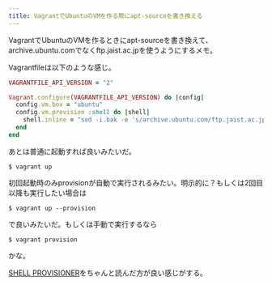 ```yaml
---
title: VagrantでUbuntuのVMを作る際にapt-sourceを書き換える
---
```

VagrantでUbuntuのVMを作るときにapt-sourceを書き換えて、archive.ubuntu.comでなくftp.jaist.ac.jpを使うようにするメモ。

Vagrantfileは以下のような感じ。

```ruby
VAGRANTFILE_API_VERSION = "2"

Vagrant.configure(VAGRANTFILE_API_VERSION) do |config|
  config.vm.box = "ubuntu"
  config.vm.provision :shell do |shell|
    shell.inline = "sed -i.bak -e 's/archive.ubuntu.com/ftp.jaist.ac.jp/g' /etc/apt/sources.list"
  end
end
```

あとは普通に起動すれば良いみたいだ。

```console
$ vagrant up
```

初回起動時のみprovisionが自動で実行されるみたい。明示的に？もしくは2回目以降も実行したい場合は

```console
$ vagrant up --provision
```

で良いみたいだ。もしくは手動で実行するなら

```console
$ vagrant provision
```

かな。

[SHELL PROVISIONER](https://docs.vagrantup.com/v2/provisioning/shell.html)をちゃんと読んだ方が良い感じがする。
